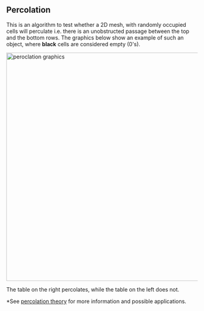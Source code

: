 ## Percolation

This is an algorithm to test whether a 2D mesh, with randomly occupied cells will perculate i.e. there is an unobstructed passage between the top and the bottom rows. The graphics below show an example of such an object, where **black** cells are considered empty (0's).

<img src="https://imgur.com/4czgdUV" alt="peroclation graphics" width="600px">

The table on the right percolates, while the table on the left does not.




*See [percolation theory](https://en.wikipedia.org/wiki/Percolation_theory) for more information and possible applications.



